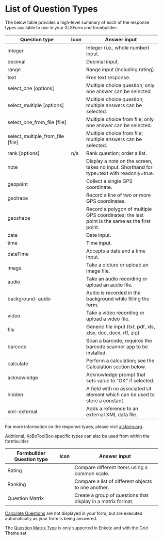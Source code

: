 # List of Question Types

The below table provides a high-level summary of each of the response types available to use in your XLSForm and formbuilder:

| Question type | Icon | Answer input |
| --- | --- | --- |
| integer | <i class="k-icon k-icon-qt-number"></i> | Integer (i.e., whole number) input. |
| decimal | <i class="k-icon k-icon-qt-decimal"></i> | Decimal input. |
| range | <i class="k-icon k-icon-qt-range"></i> | Range input (including rating). |
| text | <i class="k-icon k-icon-qt-text"></i> | Free text response. |
| select_one [options] | <i class="k-icon k-icon-qt-select-one"></i> | Multiple choice question; only one answer can be selected. |
| select_multiple [options] | <i class="k-icon k-icon-qt-select-many"></i> | Multiple choice question; multiple answers can be selected. |
| select_one_from_file [file] | <i class="k-icon k-icon-qt-select-one"></i> | Multiple choice from file; only one answer can be selected. |
| select_multiple_from_file [file] | <i class="k-icon k-icon-qt-select-many"></i> | Multiple choice from file; multiple answers can be selected. |
| rank [options] | n/a | Rank question; order a list. |
| note | <i class="k-icon k-icon-qt-note"></i> | Display a note on the screen, takes no input. Shorthand for type=text with readonly=true. |
| geopoint | <i class="k-icon k-icon-qt-point"></i> | Collect a single GPS coordinate. |
| geotrace | <i class="k-icon k-icon-qt-line"></i> | Record a line of two or more GPS coordinates. |
| geoshape | <i class="k-icon k-icon-qt-area"></i> | Record a polygon of multiple GPS coordinates; the last point is the same as the first point. |
| date | <i class="k-icon k-icon-qt-date"></i> | Date input. |
| time | <i class="k-icon k-icon-qt-time"></i> | Time input. |
| dateTime | <i class="k-icon k-icon-qt-date-time"></i> | Accepts a date and a time input. |
| image | <i class="k-icon k-icon-qt-photo"></i> | Take a picture or upload an image file. |
| audio | <i class="k-icon k-icon-qt-audio"></i> | Take an audio recording or upload an audio file. |
| background-audio | <i class="k-icon k-icon-background-rec"></i> | Audio is recorded in the background while filling the form. |
| video | <i class="k-icon k-icon-qt-video"></i> | Take a video recording or upload a video file. |
| file | <i class="k-icon k-icon-qt-file"></i> | Generic file input (txt, pdf, xls, xlsx, doc, docx, rtf, zip) |
| barcode | <i class="k-icon k-icon-qt-barcode"></i> | Scan a barcode, requires the barcode scanner app to be installed. |
| calculate | <i class="k-icon k-icon-qt-calculate"></i> | Perform a calculation; see the Calculation section below. |
| acknowledge | <i class="k-icon k-icon-qt-acknowledge"></i> | Acknowledge prompt that sets value to "OK" if selected. |
| hidden | <i class="k-icon k-icon-qt-hidden"></i> | A field with no associated UI element which can be used to store a constant. |
| xml-external | <i class="k-icon k-icon-qt-external-xml"></i> | Adds a reference to an external XML data file. |

For more information on the response types, please visit [xlsform.org](http://xlsform.org/).

Addtional, KoBoToolBox-specific types can also be used from within the formbuilder:

| Formbuilder Question type | Icon | Answer input |
| --- | --- | --- |
| Rating | <i class="k-icon k-icon-qt-rating"></i> | Compare different items using a common scale. |
| Ranking | <i class="k-icon k-icon-qt-ranking"></i> | Compare a list of different objects to one another. |
| Question Matrix | <i class="k-icon k-icon-qt-question-matrix"></i> | Create a group of questions that display in a matrix format. |

<p class="note"><a class="reference" href="/calculate_questions.html">Calculate Questions</a> are not displayed in your form, but are executed automatically as your form is being answered.</p>

<p class="note">The <a class="reference" href="matrix_response.html">Question Matrix Type</a> is only supported in Enketo and with the Grid Theme set. </p>
